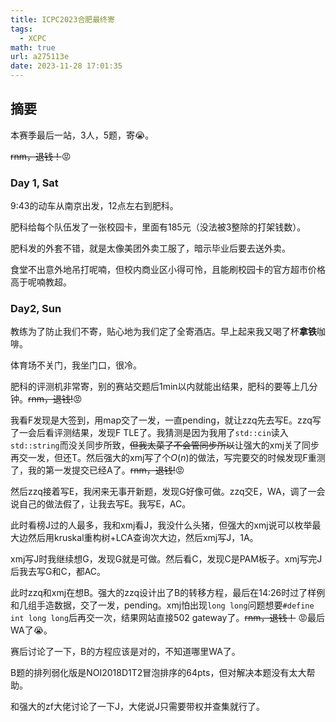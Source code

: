 ```yaml
---
title: ICPC2023合肥最终寄
tags:
  - XCPC
math: true
url: a275113e
date: 2023-11-28 17:01:35
---
```

## 摘要

本赛季最后一站，3人，5题，寄:sob:。

~~rnm，退钱！~~:rage:

<!--more-->

### Day 1, Sat

9:43的动车从南京出发，12点左右到肥科。

肥科给每个队伍发了一张校园卡，里面有185元（没法被3整除的打架钱数）。

肥科发的外套不错，就是太像美团外卖工服了，暗示毕业后要去送外卖。

食堂不出意外地吊打呢喃，但校内商业区小得可怜，且能刷校园卡的官方超市价格高于呢喃教超。

### Day2, Sun

教练为了防止我们不寄，贴心地为我们定了全寄酒店。早上起来我又喝了杯**拿铁**咖啡。

体育场不关门，我坐门口，很冷。

肥科的评测机非常寄，别的赛站交题后1min以内就能出结果，肥科的要等上几分钟。~~rnm，退钱!~~:rage:

我看F发现是大签到，用map交了一发，一直pending，就让zzq先去写E。zzq写了一会后看评测结果，发现F TLE了。我猜测是因为我用了`std::cin`读入`std::string`而没关同步所致，~~但我太菜了不会管同步所以~~让强大的xmj关了同步再交一发，但还T。然后强大的xmj写了个$O(n)$的做法，写完要交的时候发现F重测了，我的第一发提交已经A了。~~rnm，退钱!~~:rage:

然后zzq接着写E，我闲来无事开新题，发现G好像可做。zzq交E，WA，调了一会说自己的做法假了，让我去写E。我写E，AC。

此时看榜J过的人最多，我和xmj看J，我没什么头猪，但强大的xmj说可以枚举最大边然后用kruskal重构树+LCA查询次大边，然后xmj写J，1A。

xmj写J时我继续想G，发现G就是可做。然后看C，发现C是PAM板子。xmj写完J后我去写G和C，都AC。

此时zzq和xmj在想B。强大的zzq设计出了B的转移方程，最后在14:26时过了样例和几组手造数据，交了一发，pending。xmj怕出现`long long`问题想要`#define int long long`后再交一次，结果网站直接502 gateway了。~~rnm，退钱！~~ :rage:最后WA了:sob:。

赛后讨论了一下，B的方程应该是对的，不知道哪里WA了。

B题的排列弱化版是NOI2018D1T2冒泡排序的64pts，但对解决本题没有太大帮助。

和强大的zf大佬讨论了一下J，大佬说J只需要带权并查集就行了。